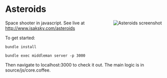 # Asteroids

<a href="http://www.isaksky.com/asteroids"><img src="http://www.isaksky.com/img/asteroids.png"
 alt="Asteroids screenshot" title="Asteroids" align="right" /></a>

Space shooter in javascript. See live at http://www.isaksky.com/asteroids

To get started:

```bundle install```

```bundle exec middleman server -p 3000```

Then navigate to localhost:3000 to check it out. The main logic is in source/js/core.coffee.
